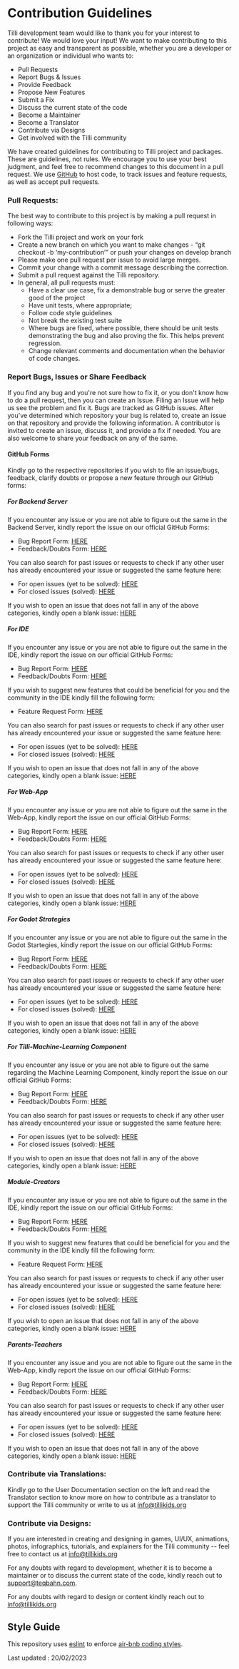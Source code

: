 # Contribution Guidelines
 Tilli development team would like to thank you for your interest to contribute! We would love your input! We want to make contributing to this project as easy and transparent as possible, whether you are a developer or an organization or individual who wants to:

- Pull Requests
- Report Bugs & Issues
- Provide Feedback
- Propose New Features
- Submit a Fix
- Discuss the current state of the code
- Become a Maintainer
- Become a Translator
- Contribute via Designs
- Get involved with the Tilli community

We have created guidelines for contributing to Tilli project and packages. These are guidelines, not rules. We encourage you to use your best judgment, and feel free to recommend changes to this document in a pull request. We use [GitHub](https://github.com/tillioss) to host code, to 	track issues and feature requests, as well as accept pull requests.

### Pull Requests:
The best way to contribute to this project is by making a pull request in following ways:
- Fork the Tilli project and work on your fork
- Create a new branch on which you want to make changes - “git checkout -b ‘my-contribution’” or push your changes on develop branch
- Please make one pull request per issue to avoid large merges.
- Commit your change with a commit message describing the correction.
- Submit a pull request against the Tilli repository. 
- In general, all pull requests must:
  - Have a clear use case, fix a demonstrable bug or serve the greater good of the project
  - Have unit tests, where appropriate;
  - Follow code style guidelines
  - Not break the existing test suite
  - Where bugs are fixed, where possible, there should be unit tests demonstrating the bug and also proving the fix. This helps prevent regression.
  - Change relevant comments and documentation when the behavior of code changes.

### Report Bugs, Issues or Share Feedback
If you find any bug and you're not sure how to fix it, or you don't know how to do a pull request, then you can create an Issue. Filing an Issue will help us see the problem and fix it. Bugs are tracked as GitHub issues. After you've determined which repository your bug is related to, create an issue on that repository and provide the following information. A contributor is invited to create an issue, discuss it, and provide a fix if needed. You are also welcome to share your feedback on any of the same. 

#### GitHub Forms
Kindly go to the respective repositories if you wish to file an issue/bugs, feedback, clarify doubts or propose a new feature through our GitHub forms:

##### For Backend Server

If you encounter any issue or you are not able to figure out the same in the Backend Server, kindly report the issue on our official GitHub Forms: 

- Bug Report Form: [HERE](https://github.com/tillioss/tilli-backend-server/issues/new?assignees=Tilliforkids%2Cmynap&labels=bug%2Cdevelopment&template=bug_report_form.yml&title=Found+a+%5Bbug%5D)
- Feedback/Doubts Form: [HERE](https://github.com/tillioss/tilli-backend-server/issues/new?assignees=Tilliforkids%2Cmynap&labels=feedback%2Fdoubt%2Cdocumentation&template=feedback_or_doubt_form.yml&title=Have+a+%5Bfeedback%5D%2C+%5Bdoubt%5D)

You can also search for past issues or requests to check if any other user has already encountered your issue or suggested the same feature here: 

- For open issues (yet to be solved): [HERE](https://github.com/tillioss/tilli-backend-server/issues?q=is%3Aopen+is%3Aissue)
- For closed issues (solved): [HERE](https://github.com/tillioss/tilli-backend-server/issues?q=is%3Aissue+is%3Aclosed)

If you wish to open an issue that does not fall in any of the above categories, kindly open a blank issue: [HERE](https://github.com/tillioss/tilli-backend-server/issues/new)

##### For IDE
If you encounter any issue or you are not able to figure out the same in the IDE, kindly report the issue on our official GitHub Forms: 

- Bug Report Form: [HERE](https://github.com/tillioss/tilli-ide/issues/new?assignees=Tilliforkids%2Cmynap&labels=bug%2Cdevelopment&template=bug_report_form.yml&title=Found+a+%5Bbug%5D)
- Feedback/Doubts Form: [HERE](https://github.com/tillioss/tilli-ide/issues/new?assignees=Tilliforkids%2Cmynap&labels=feedback%2Fdoubt%2Cdocumentation&template=feedback_or_doubt_form.yml&title=Have+a+%5Bfeedback%5D%2C+%5Bdoubt%5D)

If you wish to suggest new features that could be beneficial for you and the community in the IDE kindly fill the following form:

- Feature Request Form: [HERE](https://github.com/tillioss/tilli-ide/issues/new?assignees=Tilliforkids%2Cmynap&labels=enhancement%2Cquestion&template=feature_request.yml&title=Request+for+%5Bfeature%5D)

You can also search for past issues or requests to check if any other user has already encountered your issue or suggested the same feature here: 

- For open issues (yet to be solved): [HERE](https://github.com/tillioss/tilli-ide/issues)
- For closed issues (solved): [HERE](https://github.com/tillioss/tilli-ide/issues?q=is%3Aissue+is%3Aclosed)

If you wish to open an issue that does not fall in any of the above categories, kindly open a blank issue: [HERE](https://github.com/tillioss/tilli-ide/issues/new)


##### For Web-App

If you encounter any issue or you are not able to figure out the same in the Web-App, kindly report the issue on our official GitHub Forms: 

- Bug Report Form: [HERE](https://github.com/tillioss/tilli-web-app/issues/new?assignees=Tilliforkids%2Cmynap&labels=bug%2Cdevelopment%2Cart+%26+design&template=bug_report_form.yml&title=Found+a+%5Bbug%5D)
- Feedback/Doubts Form: [HERE](https://github.com/tillioss/tilli-web-app/issues/new?assignees=Tilliforkids%2Cmynap&labels=feedback%2Fdoubt%2Cdocumentation&template=feedback_or_doubt_form.yml&title=Have+a+%5Bfeedback%5D%2C+%5Bdoubt%5D)

You can also search for past issues or requests to check if any other user has already encountered your issue or suggested the same feature here: 

- For open issues (yet to be solved): [HERE](https://github.com/tillioss/tilli-web-app/issues?q=is%3Aopen+is%3Aissue)
- For closed issues (solved): [HERE](https://github.com/tillioss/tilli-web-app/issues?q=is%3Aissue+is%3Aclosed)

If you wish to open an issue that does not fall in any of the above categories, kindly open a blank issue: [HERE](https://github.com/tillioss/tilli-web-app/issues/new)


##### For Godot Strategies
If you encounter any issue or you are not able to figure out the same in the Godot Startegies, kindly report the issue on our official GitHub Forms: 

- Bug Report Form: [HERE](https://github.com/tillioss/Godot-Strategies-V1/issues/new?assignees=Tilliforkids&labels=bug%2Cdevelopment&template=bug_report_form.yml&title=Found+a+%5Bbug%5D+in+%5BABCDE+Strategy+Name%5D)
- Feedback/Doubts Form: [HERE](https://github.com/tillioss/Godot-Strategies-V1/issues/new?assignees=Tilliforkids%2CBriandsouza-17%2CHannah31George&labels=feedback%2Fdoubt%2Cdocumentation&template=feedback_or_doubt_form.yml&title=Have+a+%5Bfeedback%5D%2C+%5Bdoubt%5D)

You can also search for past issues or requests to check if any other user has already encountered your issue or suggested the same feature here: 

- For open issues (yet to be solved): [HERE](https://github.com/tillioss/Godot-Strategies-V1/issues?q=is%3Aopen+is%3Aissue)
- For closed issues (solved): [HERE](https://github.com/tillioss/Godot-Strategies-V1/issues?q=is%3Aissue+is%3Aclosed)

If you wish to open an issue that does not fall in any of the above categories, kindly open a blank issue: [HERE](https://github.com/tillioss/Godot-Strategies-V1/issues/new)

##### For Tilli-Machine-Learning Component

If you encounter any issue or you are not able to figure out the same regarding the Machine Learning Component, kindly report the issue on our official GitHub Forms: 

- Bug Report Form: [HERE](https://github.com/tillioss/tilli-machine-learning/issues/new?assignees=Tilliforkids%2Cakshika47&labels=bug%2Cdevelopment&template=bug_report_form.yml&title=Found+a+%5Bbug%5D)
- Feedback/Doubts Form: [HERE](https://github.com/tillioss/tilli-machine-learning/issues/new?assignees=Tilliforkids%2Cakshika47&labels=feedback%2Fdoubt%2Cdocumentation&template=feedback_or_doubt_form.yml&title=Have+a+%5Bfeedback%5D%2C+%5Bdoubt%5D)

You can also search for past issues or requests to check if any other user has already encountered your issue or suggested the same feature here: 

- For open issues (yet to be solved): [HERE](https://github.com/tillioss/tilli-machine-learning/issues?q=is%3Aopen+is%3Aissue)
- For closed issues (solved): [HERE](https://github.com/tillioss/tilli-machine-learning/issues?q=is%3Aissue+is%3Aclosed)

If you wish to open an issue that does not fall in any of the above categories, kindly open a blank issue: [HERE](https://github.com/tillioss/tilli-machine-learning/issues/new)





##### Module-Creators
If you encounter any issue or you are not able to figure out the same in the IDE, kindly report the issue on our official GitHub Forms: 

- Bug Report Form: [HERE](https://github.com/tillioss/tilli-ide/issues/new?assignees=Tilliforkids%2Cmynap&labels=bug%2Cdevelopment&template=bug_report_form.yml&title=Found+a+%5Bbug%5D)
- Feedback/Doubts Form: [HERE](https://github.com/tillioss/tilli-ide/issues/new?assignees=Tilliforkids%2Cmynap&labels=feedback%2Fdoubt%2Cdocumentation&template=feedback_or_doubt_form.yml&title=Have+a+%5Bfeedback%5D%2C+%5Bdoubt%5D)

If you wish to suggest new features that could be beneficial for you and the community in the IDE kindly fill the following form:

- Feature Request Form: [HERE](https://github.com/tillioss/tilli-ide/issues/new?assignees=Tilliforkids%2Cmynap&labels=enhancement%2Cquestion&template=feature_request.yml&title=Request+for+%5Bfeature%5D)

You can also search for past issues or requests to check if any other user has already encountered your issue or suggested the same feature here: 

- For open issues (yet to be solved): [HERE](https://github.com/tillioss/tilli-ide/issues)
- For closed issues (solved): [HERE](https://github.com/tillioss/tilli-ide/issues?q=is%3Aissue+is%3Aclosed)

If you wish to open an issue that does not fall in any of the above categories, kindly open a blank issue: [HERE](https://github.com/tillioss/tilli-ide/issues/new)

##### Parents-Teachers
If you encounter any issue and you are not able to figure out the same in the Web-App, kindly report the issue on our official GitHub Forms: 

- Bug Report Form: [HERE](https://github.com/tillioss/tilli-web-app/issues/new?assignees=Tilliforkids%2Cmynap&labels=bug%2Cdevelopment%2Cart+%26+design&template=bug_report_form.yml&title=Found+a+%5Bbug%5D)
- Feedback/Doubts Form: [HERE](https://github.com/tillioss/tilli-web-app/issues/new?assignees=Tilliforkids%2Cmynap&labels=feedback%2Fdoubt%2Cdocumentation&template=feedback_or_doubt_form.yml&title=Have+a+%5Bfeedback%5D%2C+%5Bdoubt%5D)

You can also search for past issues or requests to check if any other user has already encountered your issue or suggested the same feature here: 

- For open issues (yet to be solved): [HERE](https://github.com/tillioss/tilli-web-app/issues?q=is%3Aopen+is%3Aissue)
- For closed issues (solved): [HERE](https://github.com/tillioss/tilli-web-app/issues?q=is%3Aissue+is%3Aclosed)

If you wish to open an issue that does not fall in any of the above categories, kindly open a blank issue: [HERE](https://github.com/tillioss/tilli-web-app/issues/new)


### Contribute via Translations:
Kindly go to the User Documentation section on the left and read the Translator section to know more on how to contribute as a translator to support the Tilli community or write to us at info@tillikids.org

### Contribute via Designs:
If you are interested in creating and designing in games, UI/UX, animations, photos, infographics, tutorials, and explainers for the Tilli community -- feel free to contact us at info@tillikids.org

For any doubts with regard to development, whether it is to become a maintainer or to  discuss the current state of the code, kindly reach out to support@teqbahn.com.

For any doubts with regard to design or content kindly reach out to info@tillikids.org 

## Style Guide
This repository uses [eslint](https://github.com/eslint/eslint) to enforce [air-bnb coding styles](https://github.com/airbnb/javascript).


Last updated : 20/02/2023